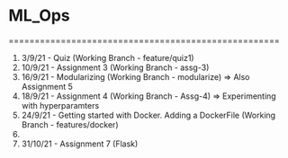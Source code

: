 # ML_Ops
====================================================

1. 3/9/21 - Quiz (Working Branch - feature/quiz1)
2. 10/9/21 - Assignment 3 (Working Branch - assg-3)
3. 16/9/21 - Modularizing (Working Branch - modularize) => Also Assignment 5
4. 18/9/21 - Assignment 4 (Working Branch - Assg-4) => Experimenting with hyperparamters 
5. 24/9/21 - Getting started with Docker. Adding a DockerFile (Working Branch - features/docker)
6.
7. 31/10/21 - Assignment 7 (Flask)

